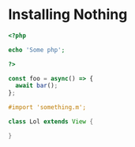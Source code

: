 # Installing Nothing

```php
<?php

echo 'Some php';

?>
```

```js
const foo = async() => {
  await bar();
};
```

```objectivec
#import 'something.m';
```


```java
class Lol extends View {

}
```
